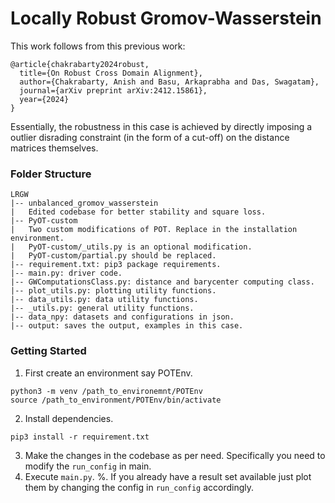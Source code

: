 # Locally Robust Gromov-Wasserstein

This work follows from this previous work:
```
@article{chakrabarty2024robust,
  title={On Robust Cross Domain Alignment},
  author={Chakrabarty, Anish and Basu, Arkaprabha and Das, Swagatam},
  journal={arXiv preprint arXiv:2412.15861},
  year={2024}
}
```
Essentially, the robustness in this case is achieved by directly imposing a outlier disrading constraint (in the form of a cut-off) on the distance matrices themselves. 

### Folder Structure
```
LRGW
|-- unbalanced_gromov_wasserstein
|   Edited codebase for better stability and square loss.
|-- PyOT-custom
|   Two custom modifications of POT. Replace in the installation environment.
|   PyOT-custom/_utils.py is an optional modification.
|   PyOT-custom/partial.py should be replaced.
|-- requirement.txt: pip3 package requirements. 
|-- main.py: driver code.
|-- GWComputationsClass.py: distance and barycenter computing class.
|-- plot_utils.py: plotting utility functions. 
|-- data_utils.py: data utility functions.
|-- _utils.py: general utility functions.
|-- data_npy: datasets and configurations in json.
|-- output: saves the output, examples in this case.
```

### Getting Started

1. First create an environment say POTEnv.
```
python3 -m venv /path_to_environemnt/POTEnv
source /path_to_environment/POTEnv/bin/activate
```
2. Install dependencies. 
```
pip3 install -r requirement.txt
```
3. Make the changes in the codebase as per need. Specifically you need to modify the `run_config` in main. 
4. Execute `main.py`.
%. If you already have a result set available just plot them by changing the config in `run_config` accordingly. 